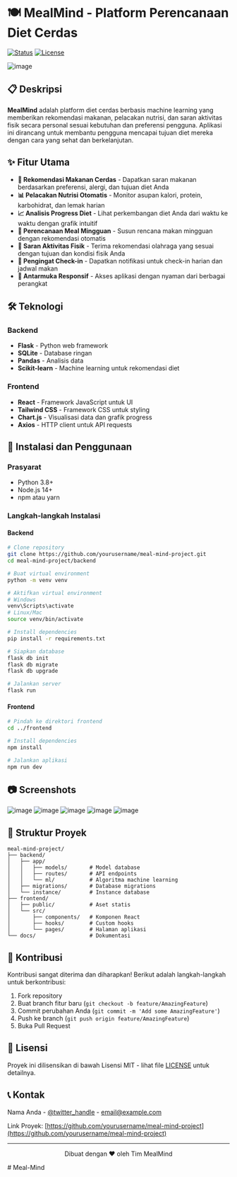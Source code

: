 # 🍽️ MealMind - Platform Perencanaan Diet Cerdas

[![Status](https://img.shields.io/badge/status-active-success.svg)]()
[![License](https://img.shields.io/badge/license-MIT-blue.svg)]()

  ![image](https://github.com/user-attachments/assets/f0f91039-4e2a-4303-b995-c5eb2e4d33f8)

## 📋 Deskripsi

**MealMind** adalah platform diet cerdas berbasis machine learning yang memberikan rekomendasi makanan, pelacakan nutrisi, dan saran aktivitas fisik secara personal sesuai kebutuhan dan preferensi pengguna. Aplikasi ini dirancang untuk membantu pengguna mencapai tujuan diet mereka dengan cara yang sehat dan berkelanjutan.

## ✨ Fitur Utama

- **🧠 Rekomendasi Makanan Cerdas** - Dapatkan saran makanan berdasarkan preferensi, alergi, dan tujuan diet Anda
- **📊 Pelacakan Nutrisi Otomatis** - Monitor asupan kalori, protein, karbohidrat, dan lemak harian
- **📈 Analisis Progress Diet** - Lihat perkembangan diet Anda dari waktu ke waktu dengan grafik intuitif
- **📆 Perencanaan Meal Mingguan** - Susun rencana makan mingguan dengan rekomendasi otomatis
- **🏃 Saran Aktivitas Fisik** - Terima rekomendasi olahraga yang sesuai dengan tujuan dan kondisi fisik Anda
- **🔔 Pengingat Check-in** - Dapatkan notifikasi untuk check-in harian dan jadwal makan
- **📱 Antarmuka Responsif** - Akses aplikasi dengan nyaman dari berbagai perangkat

## 🛠️ Teknologi

### Backend

- **Flask** - Python web framework
- **SQLite** - Database ringan
- **Pandas** - Analisis data
- **Scikit-learn** - Machine learning untuk rekomendasi diet

### Frontend

- **React** - Framework JavaScript untuk UI
- **Tailwind CSS** - Framework CSS untuk styling
- **Chart.js** - Visualisasi data dan grafik progress
- **Axios** - HTTP client untuk API requests

## 🚀 Instalasi dan Penggunaan

### Prasyarat

- Python 3.8+
- Node.js 14+
- npm atau yarn

### Langkah-langkah Instalasi

#### Backend

```bash
# Clone repository
git clone https://github.com/yourusername/meal-mind-project.git
cd meal-mind-project/backend

# Buat virtual environment
python -m venv venv

# Aktifkan virtual environment
# Windows
venv\Scripts\activate
# Linux/Mac
source venv/bin/activate

# Install dependencies
pip install -r requirements.txt

# Siapkan database
flask db init
flask db migrate
flask db upgrade

# Jalankan server
flask run
```

#### Frontend

```bash
# Pindah ke direktori frontend
cd ../frontend

# Install dependencies
npm install

# Jalankan aplikasi
npm run dev
```

## 📷 Screenshots

![image](https://github.com/user-attachments/assets/fbbdb4cd-e6b0-4592-9411-d6347cbc9c8e) 
![image](https://github.com/user-attachments/assets/8cc8ab57-0243-4767-8987-49a114cf0008)
![image](https://github.com/user-attachments/assets/6f61a460-7e28-4de0-8951-dc97e2bf7ca0)
![image](https://github.com/user-attachments/assets/e999e09f-624b-48ff-ba6a-e5280b8376e1)
![image](https://github.com/user-attachments/assets/e56ac9ab-d82d-4121-9f08-4cf32136e864)


## 🧪 Struktur Proyek

```
meal-mind-project/
├── backend/
│   ├── app/
│   │   ├── models/       # Model database
│   │   ├── routes/       # API endpoints
│   │   └── ml/           # Algoritma machine learning
│   ├── migrations/       # Database migrations
│   └── instance/         # Instance database
├── frontend/
│   ├── public/           # Aset statis
│   └── src/
│       ├── components/   # Komponen React
│       ├── hooks/        # Custom hooks
│       └── pages/        # Halaman aplikasi
└── docs/                 # Dokumentasi
```

## 🤝 Kontribusi

Kontribusi sangat diterima dan diharapkan! Berikut adalah langkah-langkah untuk berkontribusi:

1. Fork repository
2. Buat branch fitur baru (`git checkout -b feature/AmazingFeature`)
3. Commit perubahan Anda (`git commit -m 'Add some AmazingFeature'`)
4. Push ke branch (`git push origin feature/AmazingFeature`)
5. Buka Pull Request

## 📝 Lisensi

Proyek ini dilisensikan di bawah Lisensi MIT - lihat file [LICENSE](LICENSE) untuk detailnya.

## 📞 Kontak

Nama Anda - [@twitter_handle](https://twitter.com/twitter_handle) - email@example.com

Link Proyek: [https://github.com/yourusername/meal-mind-project](https://github.com/yourusername/meal-mind-project)

---

<p align="center">
  Dibuat dengan ❤️ oleh Tim MealMind
</p>
# Meal-Mind
